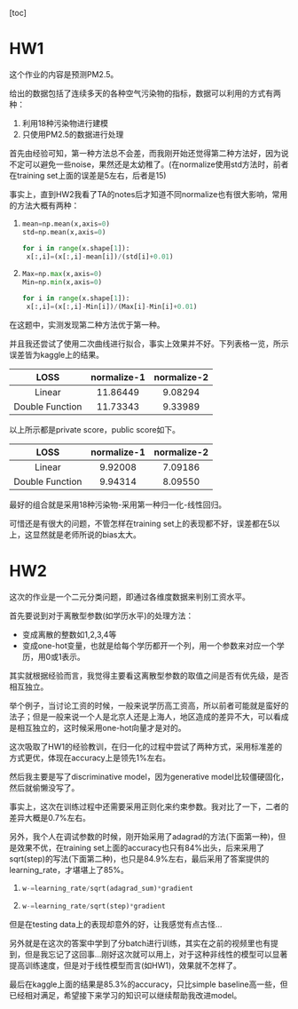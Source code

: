 [toc]

# HW1

这个作业的内容是预测PM2.5。

给出的数据包括了连续多天的各种空气污染物的指标，数据可以利用的方式有两种：

1. 利用18种污染物进行建模
2. 只使用PM2.5的数据进行处理

首先由经验可知，第一种方法总不会差，而我刚开始还觉得第二种方法好，因为说不定可以避免一些noise，果然还是太幼稚了。(在normalize使用std方法时，前者在training set上面的误差是5左右，后者是15)

事实上，直到HW2我看了TA的notes后才知道不同normalize也有很大影响，常用的方法大概有两种：

1. ```python
   mean=np.mean(x,axis=0)
   std=np.mean(x,axis=0)
   
   for i in range(x.shape[1]):
   	x[:,i]=(x[:,i]-mean[i])/(std[i]+0.01)
   ```

2. ```python
   Max=np.max(x,axis=0)
   Min=np.min(x,axis=0)
   
   for i in range(x.shape[1]):
   	x[:,i]=(x[:,i]-Min[i])/(Max[i]-Min[i]+0.01)
   ```

在这题中，实测发现第二种方法优于第一种。

并且我还尝试了使用二次曲线进行拟合，事实上效果并不好。下列表格一览，所示误差皆为kaggle上的结果。

|      LOSS       | normalize-1 | normalize-2 |
| :-------------: | :---------: | :---------: |
|     Linear      |  11.86449   |   9.08294   |
| Double Function |  11.73343   |   9.33989   |

以上所示都是private score，public score如下。

|      LOSS       | normalize-1 | normalize-2 |
| :-------------: | :---------: | :---------: |
|     Linear      |   9.92008   |   7.09186   |
| Double Function |   9.94314   |   8.09550   |

最好的组合就是采用18种污染物-采用第一种归一化-线性回归。

可惜还是有很大的问题，不管怎样在training set上的表现都不好，误差都在5以上，这显然就是老师所说的bias太大。

# HW2

这次的作业是一个二元分类问题，即通过各维度数据来判别工资水平。

首先要说到对于离散型参数(如学历水平)的处理方法：

* 变成离散的整数如1,2,3,4等
* 变成one-hot变量，也就是给每个学历都开一个列，用一个参数来对应一个学历，用0或1表示。

其实就根据经验而言，我觉得主要看这离散型参数的取值之间是否有优先级，是否相互独立。

举个例子，当讨论工资的时候，一般来说学历高工资高，所以前者可能就是蛮好的法子；但是一般来说一个人是北京人还是上海人，地区造成的差异不大，可以看成是相互独立的，这时候采用one-hot向量才是对的。

这次吸取了HW1的经验教训，在归一化的过程中尝试了两种方式，采用标准差的方式更优，体现在accuracy上是领先1%左右。

然后我主要是写了discriminative model，因为generative model比较僵硬固化，然后就偷懒没写了。

事实上，这次在训练过程中还需要采用正则化来约束参数。我对比了一下，二者的差异大概是0.7%左右。

另外，我个人在调试参数的时候，刚开始采用了adagrad的方法(下面第一种)，但是效果不优，在training set上面的accuracy也只有84%出头，后来采用了sqrt(step)的写法(下面第二种)，也只是84.9%左右，最后采用了答案提供的learning_rate，才堪堪上了85%。

1. ```python
   w-=learning_rate/sqrt(adagrad_sum)*gradient
   ```

2. ```python
   w-=learning_rate/sqrt(step)*gradient
   ```

但是在testing data上的表现却意外的好，让我感觉有点古怪…

另外就是在这次的答案中学到了分batch进行训练，其实在之前的视频里也有提到，但是我忘记了这回事…刚好这次就可以用上，对于这种非线性的模型可以显著提高训练速度，但是对于线性模型而言(如HW1)，效果就不怎样了。

最后在kaggle上面的结果是85.3%的accuracy，只比simple baseline高一些，但已经相对满足，希望接下来学习的知识可以继续帮助我改进model。